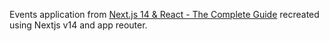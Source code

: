 Events application from [Next.js 14 & React - The Complete Guide](https://www.udemy.com/course/nextjs-react-the-complete-guide/) recreated using Nextjs v14 and app reouter.
